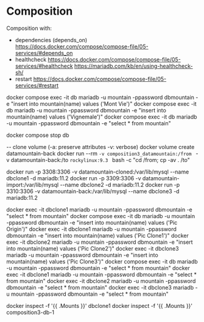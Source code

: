 # Composition

Composition with:
- dependencies (depends_on)
https://docs.docker.com/compose/compose-file/05-services/#depends_on
- healthcheck
https://docs.docker.com/compose/compose-file/05-services/#healthcheck
https://mariadb.com/kb/en/using-healthcheck-sh/
- restart
https://docs.docker.com/compose/compose-file/05-services/#restart

docker compose exec -it db mariadb -u mountain -ppassword dbmountain -e "insert into mountain(name) values ('Mont Vie')"
docker compose exec -it db mariadb -u mountain -ppassword dbmountain -e "insert into mountain(name) values ('Vignemale')"
docker compose exec -it db mariadb -u mountain -ppassword dbmountain -e "select * from mountain"

docker compose stop db

-- clone volume (-a: preserve attributes -v: verbose)
docker volume create datamountain-back
docker run --rm `
    -v composition3_datamountain:/from  `
    -v datamountain-back:/to  `
    rockylinux:9.3  `
    bash -c "cd /from; cp -av . /to" 


docker run -p 3308:3306 -v datamountain-cloned:/var/lib/mysql --name dbclone1 -d mariadb:11.2
docker run -p 3309:3306 -v datamountain-import:/var/lib/mysql --name dbclone2 -d mariadb:11.2
docker run -p 3310:3306 -v datamountain-back:/var/lib/mysql --name dbclone3 -d mariadb:11.2

docker exec -it dbclone1 mariadb -u mountain -ppassword dbmountain -e "select * from mountain"
docker compose exec -it db mariadb -u mountain -ppassword dbmountain -e "insert into mountain(name) values ('Pic Origin')"
docker exec -it dbclone1 mariadb -u mountain -ppassword dbmountain -e "insert into mountain(name) values ('Pic Clone1')"
docker exec -it dbclone2 mariadb -u mountain -ppassword dbmountain -e "insert into mountain(name) values ('Pic Clone2')"
docker exec -it dbclone3 mariadb -u mountain -ppassword dbmountain -e "insert into mountain(name) values ('Pic Clone3')"
docker compose exec -it db mariadb -u mountain -ppassword dbmountain -e "select * from mountain"
docker exec -it dbclone1 mariadb -u mountain -ppassword dbmountain -e "select * from mountain"
docker exec -it dbclone2 mariadb -u mountain -ppassword dbmountain -e "select * from mountain"
docker exec -it dbclone3 mariadb -u mountain -ppassword dbmountain -e "select * from mountain"

docker inspect -f '{{ .Mounts }}' dbclone1
docker inspect -f '{{ .Mounts }}' composition3-db-1